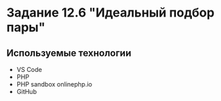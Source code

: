# Задание 12.6 "Идеальный подбор пары"

## Используемые технологии
* VS Code
* PHP
* PHP sandbox onlinephp.io
* GitHub
